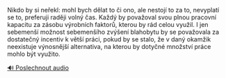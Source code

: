
Nikdo by si neřekl: mohl bych dělat to či ono, ale nestojí to za to, nevyplatí se to, preferuji raději volný čas. Každý by považoval svou plnou pracovní kapacitu za zásobu výrobních faktorů, kterou by rád celou využil. I jen sebemenší možnost sebemenšího zvýšení blahobytu by se považovala za dostatečný incentiv k větší práci, pokud by se stalo, že v daný okamžik neexistuje výnosnější alternativa, na kterou by dotyčné množství práce mohlo být využito.

[🔊 Poslechnout audio](/data/7-paragraphs/audio/chapter_32/para_010-Nikdo-by-si-neekl-mohl-bych-dlat-to-i-ono-ale.mp3)

